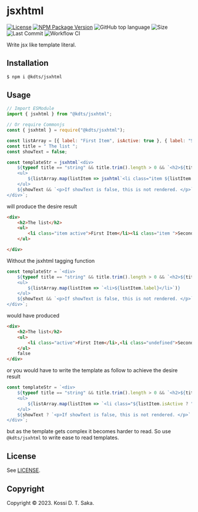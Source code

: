 # jsxhtml

[![License][license-image]][license-url] [![NPM Package Version][npm-image-version]][npm-url] ![GitHub top language][language-image] ![Size][size-image] ![Last Commit][commit-image] ![Workflow CI][workflow-image]

Write jsx like template literal.

## Installation

```bash
$ npm i @kdts/jsxhtml
```

## Usage

```js
// Import ESModule
import { jsxhtml } from "@kdts/jsxhtml";

// Or require Commonjs
const { jsxhtml } = require("@kdts/jsxhtml");
```

```js
const listArray = [{ label: "First Item", isActive: true }, { label: "Second Item" }];
const title = " The list ";
const showText = false;

const templateStr = jsxhtml`<div>
    ${typeof title == "string" && title.trim().length > 0 && `<h2>${title.trim()}</h2>`}
    <ul>
        ${listArray.map(listItem => jsxhtml`<li class="item ${listItem.isActive && "active"}">${listItem.label}</li>`)}
    </ul>
    ${showText && `<p>If showText is false, this is not rendered. </p>`}
</div>`;
```

will produce the desire result

<!-- prettier-ignore -->
```html
<div>
    <h2>The list</h2>
    <ul>
        <li class="item active">First Item</li><li class="item ">Second Item</li>
    </ul>

</div>
```

Without the jsxhtml tagging function

```js
const templateStr = `<div>
    ${typeof title == "string" && title.trim().length > 0 && `<h2>${title.trim()}</h2>`}
    <ul>
        ${listArray.map(listItem => `<li>${listItem.label}</li>`)}
    </ul>
    ${showText && `<p>If showText is false, this is not rendered. </p>`}
</div>`;
```

would have produced

<!-- prettier-ignore -->
```html
<div>
    <h2>The list</h2>
    <ul>
        <li class="active">First Item</li>,<li class="undefined">Second Item</li>
    </ul>
    false
</div>
```

or you would have to write the template as follow to achieve the desire result

```js
const templateStr = `<div>
    ${typeof title == "string" && title.trim().length > 0 && `<h2>${title.trim()}</h2>`}
    <ul>
        ${listArray.map(listItem => `<li class="${listItem.isActive ? "active" : ""}">${listItem.label}</li>`).join("")}
    </ul>
    ${showText ? `<p>If showText is false, this is not rendered. </p>` : ""}
</div>`;
```

but as the template gets complex it becomes harder to read. So use `@kdts/jsxhtml` to write ease to read templates.

## License

See [LICENSE][license-url].

## Copyright

Copyright &copy; 2023. Kossi D. T. Saka.

[npm-image-version]: https://img.shields.io/npm/v/@kdts/jsxhtml.svg
[npm-image-downloads]: https://img.shields.io/npm/dm/@kdts/jsxhtml.svg?color=purple
[npm-url]: https://npmjs.org/package/@kdts/jsxhtml
[license-image]: https://img.shields.io/github/license/kossidts/jsxhtml
[license-url]: https://github.com/kossidts/jsxhtml/blob/master/LICENSE
[language-image]: https://img.shields.io/github/languages/top/kossidts/jsxhtml?color=yellow
[size-image]: https://img.shields.io/github/repo-size/kossidts/jsxhtml?color=light
[commit-image]: https://img.shields.io/github/last-commit/kossidts/jsxhtml
[actions-url]: https://github.com/kossidts/jsxhtml/actions
[workflow-image]: https://github.com/kossidts/jsxhtml/actions/workflows/node.js.yml/badge.svg
[workflow-image-2]: https://github.com/kossidts/jsxhtml/workflows/Node.js%20CI/badge.svg
